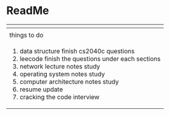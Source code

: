 # ReadMe



<table>
  <thead>
    <tr>
      <th style="text-align:left"></th>
    </tr>
  </thead>
  <tbody>
    <tr>
      <td style="text-align:left"></td>
    </tr>
    <tr>
      <td style="text-align:left">things to do</td>
    </tr>
    <tr>
      <td style="text-align:left">
        <ol>
          <li>data structure finish cs2040c questions</li>
          <li>leecode finish the questions under each sections</li>
          <li>network lecture notes study</li>
          <li>operating system notes study</li>
          <li>computer architecture notes study</li>
          <li>resume update</li>
          <li>cracking the code interview</li>
        </ol>
      </td>
    </tr>
  </tbody>
</table>